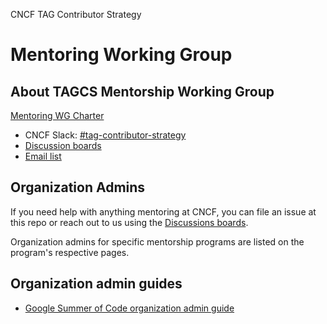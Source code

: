 CNCF TAG Contributor Strategy
# Mentoring Working Group

## About TAGCS Mentorship Working Group

[Mentoring WG Charter](https://github.com/cncf/tag-contributor-strategy/tree/main/mentoring)

* CNCF Slack: [#tag-contributor-strategy](https://cloud-native.slack.com/archives/CT6CWS1JN)
* [Discussion boards](https://github.com/cncf/mentoring/discussions)
* [Email list](https://lists.cncf.io/g/tag-cs-mentoring-wg/)

## Organization Admins

If you need help with anything mentoring at CNCF, you can file an issue at this repo or reach out to us using the [Discussions boards](https://github.com/cncf/mentoring/discussions).

Organization admins for specific mentorship programs are listed on the program's respective pages.

## Organization admin guides

* [Google Summer of Code organization admin guide](gsoc-org-admin-guide.md)
